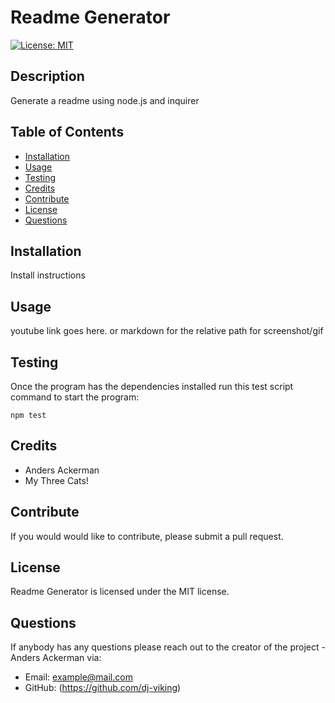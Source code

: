 

# Readme Generator

[![License: MIT](https://img.shields.io/badge/License-MIT-blue.svg)](https://opensource.org/licenses/MIT)

## Description 

Generate a readme using node.js and inquirer

## Table of Contents
* [Installation](#installation)
* [Usage](#usage)
* [Testing](#Testing)
* [Credits](#credits)
* [Contribute](#Contribute)
* [License](#license)
* [Questions](#Questions)

## Installation

Install instructions

## Usage

youtube link goes here. or markdown for the relative path for screenshot/gif

## Testing

Once the program has the dependencies installed run this test script command to start the program:

<code>npm test</code>

## Credits

* Anders Ackerman
* My Three Cats!

## Contribute

If you would would like to contribute, please submit a pull request.

## License

Readme Generator is licensed under the MIT license.

## Questions

If anybody has any questions please reach out to the creator of the project - Anders Ackerman via:
* Email: example@mail.com
* GitHub: (https://github.com/dj-viking)
